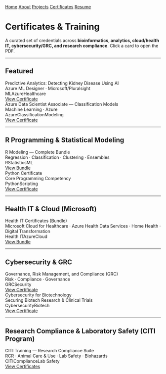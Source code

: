 <link rel="stylesheet" href="/assets/css/site.css">

<div class="navbar">
  <div class="inner">
    <a href="/">Home</a>
    <a href="/about">About</a>
    <a href="/projects">Projects</a>
    <a href="/certificates">Certificates</a>
    <a href="/assets/Resume_Dhruti_Brahmbhatt.pdf">Resume</a>
  </div>
</div>

<div class="page-wrap" markdown="1">


# Certificates & Training

A curated set of credentials across **bioinformatics, analytics, cloud/health IT, cybersecurity/GRC, and research compliance**. Click a card to open the PDF.

---

## Featured

<div class="grid">
  <div class="card">
    <div class="title">Predictive Analytics: Detecting Kidney Disease Using AI</div>
    <div class="meta">Azure ML Designer · Microsoft/Pluralsight</div>
    <div class="tags">
      <span class="tag">ML</span><span class="tag">Azure</span><span class="tag">Healthcare</span>
    </div>
    <a class="btn-primary" href="/assets/docs/Predictive_Analytics_Detecting_Kidney_Disease_Using_AI_(1).pdf">View Certificate</a>
  </div>

  <div class="card">
    <div class="title">Azure Data Scientist Associate — Classification Models</div>
    <div class="meta">Machine Learning · Azure</div>
    <div class="tags">
      <span class="tag">Azure</span><span class="tag">Classification</span><span class="tag">Modeling</span>
    </div>
    <a class="btn-primary" href="/assets/docs/Azure%20Data%20Scientist%20Associate_%20Machine%20Learning%20Classification%20Models.pdf">View Certificate</a>
  </div>
</div>

---

## R Programming & Statistical Modeling

<div class="grid">
  <div class="card">
    <div class="title">R Modeling — Complete Bundle</div>
    <div class="meta">Regression · Classification · Clustering · Ensembles</div>
    <div class="tags">
      <span class="tag">R</span><span class="tag">Statistics</span><span class="tag">ML</span>
    </div>
    <a class="btn-primary" href="/assets/docs/All_R_Courses_pdf.pdf">View Bundle</a>
  </div>

  <div class="card">
    <div class="title">Python Certificate</div>
    <div class="meta">Core Programming Competency</div>
    <div class="tags">
      <span class="tag">Python</span><span class="tag">Scripting</span>
    </div>
    <a class="btn-primary" href="/assets/docs/Python_Certificate.pdf">View Certificate</a>
  </div>
</div>

---

## Health IT & Cloud (Microsoft)

<div class="grid">
  <div class="card">
    <div class="title">Health IT Certificates (Bundle)</div>
    <div class="meta">Microsoft Cloud for Healthcare · Azure Health Data Services · Home Health · Digital Transformation</div>
    <div class="tags">
      <span class="tag">Health IT</span><span class="tag">Azure</span><span class="tag">Cloud</span>
    </div>
    <a class="btn-primary" href="/assets/docs/Health_IT_Certificates.pdf">View Bundle</a>
  </div>
</div>

---

## Cybersecurity & GRC

<div class="grid">
  <div class="card">
    <div class="title">Governance, Risk Management, and Compliance (GRC)</div>
    <div class="meta">Risk · Compliance · Governance</div>
    <div class="tags">
      <span class="tag">GRC</span><span class="tag">Security</span>
    </div>
    <a class="btn-primary" href="/assets/docs/Governance,%20Risk%20Management,%20and%20Compliance.pdf">View Certificate</a>
  </div>

  <div class="card">
    <div class="title">Cybersecurity for Biotechnology</div>
    <div class="meta">Securing Biotech Research & Clinical Trials</div>
    <div class="tags">
      <span class="tag">Cybersecurity</span><span class="tag">Biotech</span>
    </div>
    <a class="btn-primary" href="/assets/docs/Cybersecurity%20for%20Biotechnology_%20Securing%20Biotech%20Research%20and%20Clinical%20Trials.pdf">View Certificate</a>
  </div>
</div>

---

## Research Compliance & Laboratory Safety (CITI Program)

<div class="grid">
  <div class="card">
    <div class="title">CITI Training — Research Compliance Suite</div>
    <div class="meta">RCR · Animal Care & Use · Lab Safety · Biohazards</div>
    <div class="tags">
      <span class="tag">CITI</span><span class="tag">Compliance</span><span class="tag">Lab Safety</span>
    </div>
    <a class="btn-primary" href="/assets/docs/citi_training_certificates.pdf">View Certificates</a>
  </div>
</div>

</div>
